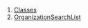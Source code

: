 

1. [Classes](file-___home_harshil_Desktop_open-source_palisadoes_talawa_lib_widgets_organization_search_list/#classes)
2. [OrganizationSearchList](file-___home_harshil_Desktop_open-source_palisadoes_talawa_lib_widgets_organization_search_list/OrganizationSearchList-class.html)
